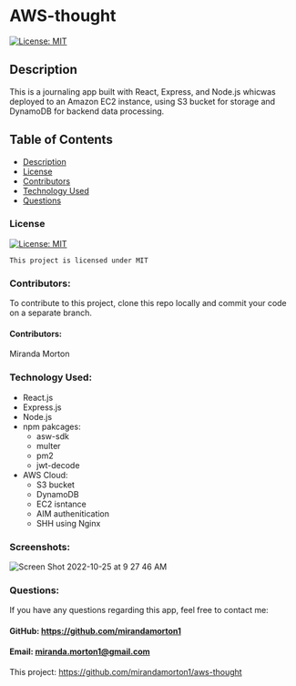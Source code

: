 # AWS-thought

[![License: MIT](https://img.shields.io/badge/License-MIT-yellow.svg)](https://opensource.org/licenses/MIT)
  
  ## Description
  This is a journaling app built with React, Express, and Node.js whicwas deployed to an Amazon EC2 instance, using S3 bucket for storage and DynamoDB for backend data processing.  
  

  ## Table of Contents
  * [Description](#description)
  * [License](#license)
  * [Contributors](#contributors)
  * [Technology Used](#technology-used)
  * [Questions](#questions)

  ### License

  
[![License: MIT](https://img.shields.io/badge/License-MIT-yellow.svg)](https://opensource.org/licenses/MIT)
  
  
`This project is licensed under MIT`
  ### Contributors: 
  To contribute to this project, clone this repo locally and commit your code on a separate branch. 
  #### Contributors:
  Miranda Morton
  ### Technology Used:
  - React.js
  - Express.js
  - Node.js
  - npm pakcages:
    - asw-sdk
    - multer
    - pm2
    - jwt-decode
 - AWS Cloud:
    - S3 bucket
    - DynamoDB
    - EC2 isntance
    - AIM authenitication 
    - SHH using Nginx
   
  ### Screenshots:
  
  ![Screen Shot 2022-10-25 at 9 27 46 AM](https://user-images.githubusercontent.com/107001559/197803447-681c9496-e3bc-4028-ab64-bd4be4acbe04.png)

  ### Questions:
  If you have any questions regarding this app, feel free to contact me: 
  #### GitHub: https://github.com/mirandamorton1   
  #### Email: miranda.morton1@gmail.com
  This project: https://github.com/mirandamorton1/aws-thought

